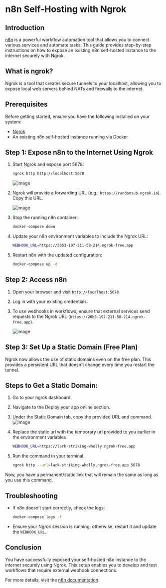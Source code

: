 # n8n Self-Hosting with Ngrok

## Introduction

[n8n](https://n8n.io/) is a powerful workflow automation tool that allows you to connect various services and automate tasks. This guide provides step-by-step instructions on how to expose an existing n8n self-hosted instance to the internet securely with Ngrok.

## What is ngrok?

Ngrok is a tool that creates secure tunnels to your localhost, allowing you to expose local web servers behind NATs and firewalls to the internet.


## Prerequisites

Before getting started, ensure you have the following installed on your system:

- [Ngrok](https://ngrok.com/download)
- An existing n8n self-hosted instance running via Docker

## Step 1: Expose n8n to the Internet Using Ngrok

1. Start Ngrok and expose port 5678:
   ```sh
   ngrok http http://localhost:5678
   ```
   ![image](https://github.com/user-attachments/assets/b91179f9-e747-46a8-b498-fa878b49d50c)

2. Ngrok will provide a forwarding URL (e.g., `https://randomsub.ngrok.io`). Copy this URL.
   
   ![image](https://github.com/user-attachments/assets/c1a4dd36-739b-4f43-8807-af44e20e5775)

4. Stop the running n8n container:
   ```sh
   docker-compose down
   ```
5. Update your n8n environment variables to include the Ngrok URL:
   ```sh
   WEBHOOK_URL=https://20b3-197-211-58-214.ngrok-free.app
   ```
6. Restart n8n with the updated configuration:
   ```sh
   docker-compose up -d
   ```

## Step 2: Access n8n

1. Open your browser and visit `http://localhost:5678`
2. Log in with your existing credentials.
3. To use webhooks in workflows, ensure that external services send requests to the Ngrok URL (`https://20b3-197-211-58-214.ngrok-free.app`).
   
   ![image](https://github.com/user-attachments/assets/c5e1a0c1-46b1-44e1-93df-ab1c3641fa4c)

## Step 3: Set Up a Static Domain (Free Plan)

Ngrok now allows the use of static domains even on the free plan. This provides a persistent URL that doesn't change every time you restart the tunnel.

## Steps to Get a Static Domain:

1. Go to your ngrok dashboard.
2. Navigate to the Deploy your app online section.
3. Under the Static Domain tab, copy the provided URL and command.
   ![image](https://github.com/user-attachments/assets/843975ef-62da-470f-8cff-111aab174aa2)
   
4. Replace the static url with the temporary url provided to you earlier in the environment variables
   ```sh
   WEBHOOK_URL=https://lark-striking-wholly.ngrok-free.app
   ```
6. Run the command in your terminal.
   ```sh
   ngrok http --url=lark-striking-wholly.ngrok-free.app 5678
   ```
Now, you have a permanent/static link that will remain the same as long as you use this command.

## Troubleshooting

- If n8n doesn’t start correctly, check the logs:
  ```sh
  docker-compose logs -f
  ```
- Ensure your Ngrok session is running; otherwise, restart it and update the `WEBHOOK_URL`.

## Conclusion

You have successfully exposed your self-hosted n8n instance to the internet securely using Ngrok. This setup enables you to develop and test workflows that require external webhook connections.

For more details, visit the [n8n documentation](https://docs.n8n.io/).
